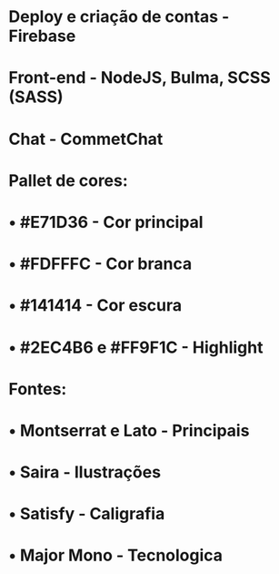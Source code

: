 # Deploy e criação de contas - Firebase
# Front-end - NodeJS, Bulma, SCSS (SASS)
# Chat - CommetChat
# Pallet de cores:
# • #E71D36 - Cor principal
# • #FDFFFC - Cor branca
# • #141414 - Cor escura
# • #2EC4B6 e #FF9F1C - Highlight

# Fontes:
# • Montserrat e Lato - Principais
# • Saira - Ilustrações
# • Satisfy - Caligrafia
# • Major Mono - Tecnologica
